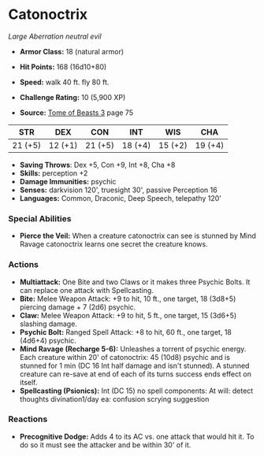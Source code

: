 # Catonoctrix

*Large* *Aberration* *neutral evil*

- **Armor Class:** 18 (natural armor)
- **Hit Points:** 168 (16d10+80)
- **Speed:** walk 40 ft. fly 80 ft.

- **Challenge Rating:** 10 (5,900 XP)
- **Source:** [Tome of Beasts 3](https://koboldpress.com/kpstore/product/tome-of-beasts-3-for-5th-edition/) page 75

| STR | DEX | CON | INT | WIS | CHA |
| --- | --- | --- | --- | --- | --- |
| 21 (+5) | 12 (+1) | 21 (+5) | 18 (+4) | 15 (+2) | 19 (+4) |

- **Saving Throws**: Dex +5, Con +9, Int +8, Cha +8
- **Skills:** perception +2
- **Damage Immunities:** psychic
- **Senses:** darkvision 120', truesight 30', passive Perception 16
- **Languages:** Common, Draconic, Deep Speech, telepathy 120'

### Special Abilities

- **Pierce the Veil:** When a creature catonoctrix can see is stunned by Mind Ravage catonoctrix learns one secret the creature knows.

### Actions

- **Multiattack:** One Bite and two Claws or it makes three Psychic Bolts. It can replace one attack with Spellcasting.
- **Bite:** Melee Weapon Attack: +9 to hit, 10 ft., one target, 18 (3d8+5) piercing damage + 7 (2d6) psychic.
- **Claw:** Melee Weapon Attack: +9 to hit, 5 ft., one target, 15 (3d6+5) slashing damage.
- **Psychic Bolt:** Ranged Spell Attack: +8 to hit, 60 ft., one target, 18 (4d6+4) psychic.
- **Mind Ravage (Recharge 5-6):** Unleashes a torrent of psychic energy. Each creature within 20' of catonoctrix: 45 (10d8) psychic and is stunned for 1 min (DC 16 Int half damage and isn't stunned). A stunned creature can re-save at end of each of its turns success ends effect on itself.
- **Spellcasting (Psionics):** Int (DC 15) no spell components: At will: detect thoughts divination1/day ea: confusion scrying suggestion

### Reactions

- **Precognitive Dodge:** Adds 4 to its AC vs. one attack that would hit it. To do so it must see the attacker and be within 30' of it.


